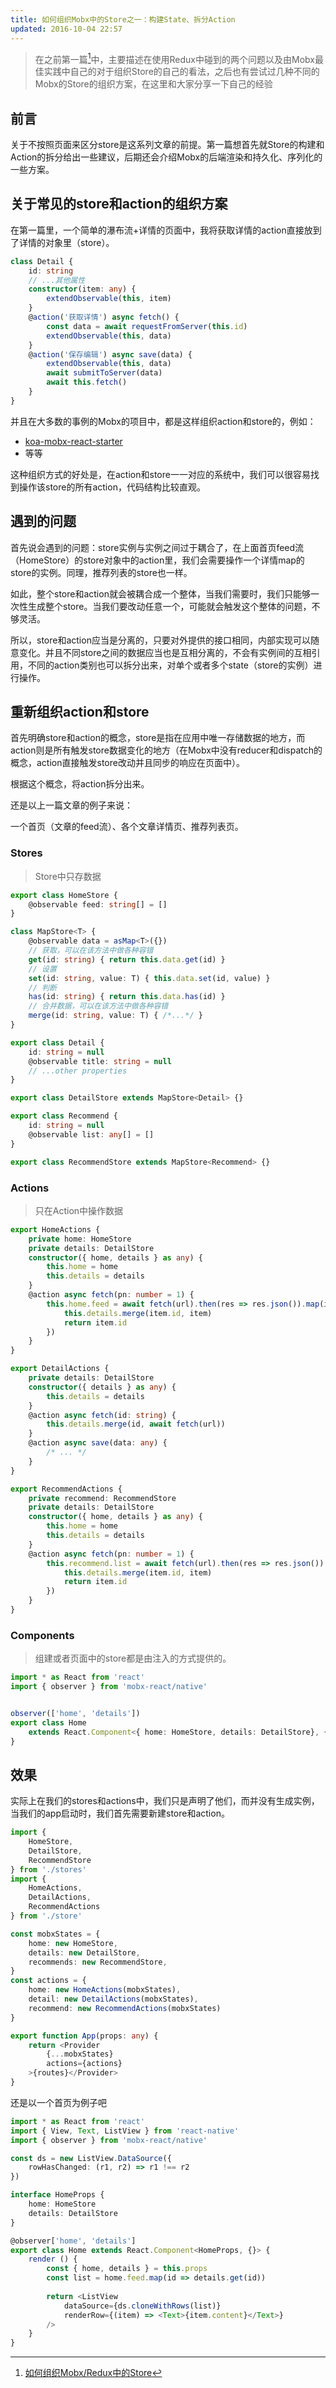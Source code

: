 ```yaml
---
title: 如何组织Mobx中的Store之一：构建State、拆分Action
updated: 2016-10-04 22:57
---
```


> 在之前第一篇[^mobx-0]中，主要描述在使用Redux中碰到的两个问题以及由Mobx最佳实践中自己的对于组织Store的自己的看法，之后也有尝试过几种不同的Mobx的Store的组织方案，在这里和大家分享一下自己的经验

## 前言

关于不按照页面来区分store是这系列文章的前提。第一篇想首先就Store的构建和Action的拆分给出一些建议，后期还会介绍Mobx的后端渲染和持久化、序列化的一些方案。

## 关于常见的store和action的组织方案

在第一篇里，一个简单的瀑布流+详情的页面中，我将获取详情的action直接放到了详情的对象里（store）。

``` typescript
class Detail {
	id: string
	// ...其他属性 
	constructor(item: any) {
		extendObservable(this, item)
	}
	@action('获取详情') async fetch() {
		const data = await requestFromServer(this.id)
		extendObservable(this, data)
	}
	@action('保存编辑') async save(data) {
		extendObservable(this, data)
		await submitToServer(data)
		await this.fetch()
	} 
}
```

并且在大多数的事例的Mobx的项目中，都是这样组织action和store的，例如：

- [koa-mobx-react-starter](https://github.com/lostpebble/koa-mobx-react-starter)
- 等等

这种组织方式的好处是，在action和store一一对应的系统中，我们可以很容易找到操作该store的所有action，代码结构比较直观。

## 遇到的问题

首先说会遇到的问题：store实例与实例之间过于耦合了，在上面首页feed流（HomeStore）的store对象中的action里，我们会需要操作一个详情map的store的实例。同理，推荐列表的store也一样。

如此，整个store和action就会被耦合成一个整体，当我们需要时，我们只能够一次性生成整个store。当我们要改动任意一个，可能就会触发这个整体的问题，不够灵活。

所以，store和action应当是分离的，只要对外提供的接口相同，内部实现可以随意变化。并且不同store之间的数据应当也是互相分离的，不会有实例间的互相引用，不同的action类别也可以拆分出来，对单个或者多个state（store的实例）进行操作。


## 重新组织action和store

首先明确store和action的概念，store是指在应用中唯一存储数据的地方，而action则是所有触发store数据变化的地方（在Mobx中没有reducer和dispatch的概念，action直接触发store改动并且同步的响应在页面中）。

根据这个概念，将action拆分出来。

还是以上一篇文章的例子来说：

一个首页（文章的feed流）、各个文章详情页、推荐列表页。

### Stores

> Store中只存数据

``` typescript
export class HomeStore {
	@observable feed: string[] = []
}

class MapStore<T> {
	@observable data = asMap<T>({})
	// 获取，可以在该方法中做各种容错
	get(id: string) { return this.data.get(id) }
	// 设置
	set(id: string, value: T) { this.data.set(id, value) }
	// 判断
	has(id: string) { return this.data.has(id) }
	// 合并数据，可以在该方法中做各种容错
	merge(id: string, value: T) { /*...*/ }
}

export class Detail {
	id: string = null
	@observable title: string = null
	// ...other properties
}

export class DetailStore extends MapStore<Detail> {}

export class Recommend {
	id: string = null
	@observable list: any[] = []
}

export class RecommendStore extends MapStore<Recommend> {}

```


### Actions

> 只在Action中操作数据

``` typescript
export HomeActions {
	private home: HomeStore
	private details: DetailStore
	constructor({ home, details } as any) {
		this.home = home
		this.details = details
	}
	@action async fetch(pn: number = 1) {
		this.home.feed = await fetch(url).then(res => res.json()).map(item => {
			this.details.merge(item.id, item)
			return item.id
		})
	}
}

export DetailActions {
	private details: DetailStore
	constructor({ details } as any) {
		this.details = details
	}
	@action async fetch(id: string) {
		this.details.merge(id, await fetch(url))
	}
	@action async save(data: any) {
		/* ... */
	}
}

export RecommendActions {
	private recommend: RecommendStore
	private details: DetailStore
	constructor({ home, details } as any) {
		this.home = home
		this.details = details
	}
	@action async fetch(pn: number = 1) {
		this.recommend.list = await fetch(url).then(res => res.json()).map(item => {
			this.details.merge(item.id, item)
			return item.id
		})
	}
}

```

### Components

> 组建或者页面中的store都是由注入的方式提供的。

``` typescript
import * as React from 'react'
import { observer } from 'mobx-react/native'


observer(['home', 'details'])
export class Home
	extends React.Component<{ home: HomeStore, details: DetailStore}, {}> {
}

```


## 效果

实际上在我们的stores和actions中，我们只是声明了他们，而并没有生成实例，当我们的app启动时，我们首先需要新建store和action。

``` typescript
import {
	HomeStore,
	DetailStore,
	RecommendStore
} from './stores'
import {
	HomeActions,
	DetailActions,
	RecommendActions
} from './store'

const mobxStates = {
	home: new HomeStore,
	details: new DetailStore,
	recommends: new RecommendStore,
}
const actions = {
	home: new HomeActions(mobxStates),
	detail: new DetailActions(mobxStates),
	recommend: new RecommendActions(mobxStates)
}

export function App(props: any) {
	return <Provider
		{...mobxStates}
		actions={actions}
	>{routes}</Provider>
}

```

还是以一个首页为例子吧

``` typescript
import * as React from 'react'
import { View, Text, ListView } from 'react-native'
import { observer } from 'mobx-react/native'

const ds = new ListView.DataSource({
	rowHasChanged: (r1, r2) => r1 !== r2
})

interface HomeProps {
	home: HomeStore
	details: DetailStore
}

@observer['home', 'details']
export class Home extends React.Component<HomeProps, {}> {
	render () {
		const { home, details } = this.props
		const list = home.feed.map(id => details.get(id))
	
		return <ListView
			dataSource={ds.cloneWithRows(list)}
	        renderRow={(item) => <Text>{item.content}</Text>}
		/>
	}
}

```


[^mobx-0]: [如何组织Mobx/Redux中的Store](http://www.pinqy.cn/notes/redux-mobx-store)
